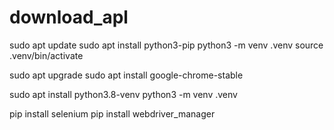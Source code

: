 # download_apl

sudo apt update
sudo apt install python3-pip
python3 -m venv .venv
source .venv/bin/activate

sudo apt upgrade
sudo apt install google-chrome-stable

sudo apt install python3.8-venv
python3 -m venv .venv

pip install selenium
pip install webdriver_manager
